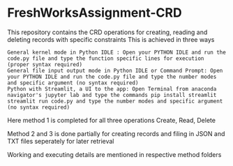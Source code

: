 # FreshWorksAssignment-CRD


This repository contains the CRD operations for creating, reading and deleting records with specific constraints This is achieved in three ways

    General kernel mode in Python IDLE : Open your PYTHON IDLE and run the code.py file and type the function specific lines for execution (proper syntax required)
    General file input output mode in Python IDLE or Command Prompt: Open your PYTHON IDLE and run the code.py file and type the number modes and specific argument (no syntax required)
    Python with Streamlit, a UI to the app: Open Terminal from anaconda navigator's jupyter lab and type the commands pip install streamlit streamlit run code.py and type the number modes and specific argument (no syntax required)

Here method 1 is completed for all three operations Create, Read, Delete

Method 2 and 3 is done partially for creating records and filing in JSON and TXT files seperately for later retrieval

Working and executing details are mentioned in respective method folders
